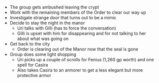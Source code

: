 <!-- TITLE: April 6, 2019 -->
<!-- SUBTITLE: A quick summary of 2019 04 06 -->

* The group gets ambushed leaving the crypt
* Work with the remaining members of the Order to clear our way up
* Investigate strange door that turns out to be a mimic
* Decide to stay the night in the manor
	* Uri talks with Gilli (has to force the conversation)
	* Gilli is upset with him for disappearing and for not talking to her about what was going on
* Get back to the city 
	* Order is clearing out of the Manor now that the seal is gone
* Group does some light shopping
	* Uri picks up a couple of scrolls for Fenius (1,260 gp worth) and one spell for Casira
	* Also takes Casira to an armorer to get a less elegant but more protective armor